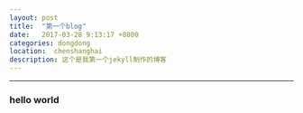 ```yaml
---
layout: post
title:  "第一个blog"
date:   2017-03-28 9:13:17 +0800
categories: dongdong
location:  chenshanghai
description: 这个是我第一个jekyll制作的博客
---
```

---
### hello world
